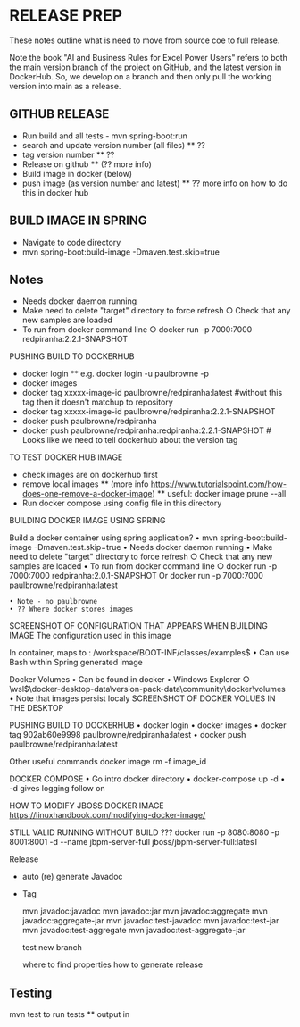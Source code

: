 # RELEASE PREP

These notes outline what is need to move from source coe to full release.

Note the book "AI and Business Rules for Excel
Power Users" refers to both the main version branch of the project on GitHub, and the latest version in DockerHub. So, we develop on a branch and then only pull the working version into main as a release.

## GITHUB RELEASE
* Run build and all tests - mvn spring-boot:run
* search and update version number (all files)
** ??
* tag version number
** ??
* Release on github 
** (?? more info)
* Build image in docker (below)
* push image (as version number and latest)
** ?? more info on how to do this in docker hub

## BUILD IMAGE IN SPRING

* Navigate to code directory
* mvn spring-boot:build-image -Dmaven.test.skip=true

## Notes
* Needs docker daemon running
* Make need to delete "target" directory to force refresh
  ○ Check that any new samples are loaded
* To run from docker command line
  ○ docker run -p 7000:7000 redpiranha:2.2.1-SNAPSHOT

PUSHING BUILD TO DOCKERHUB
* docker login
** e.g. docker login -u paulbrowne -p <password>
* docker images
* docker tag xxxxx-image-id paulbrowne/redpiranha:latest     		 #without this tag then it doesn't matchup to repository
* docker tag xxxxx-image-id paulbrowne/redpiranha:2.2.1-SNAPSHOT     
* docker push paulbrowne/redpiranha
* docker push paulbrowne/redpiranha:redpiranha:2.2.1-SNAPSHOT		 # Looks like we need to tell dockerhub about the version tag

TO TEST DOCKER HUB IMAGE
* check images are on dockerhub first
* remove local images
** (more info https://www.tutorialspoint.com/how-does-one-remove-a-docker-image)
** useful:  docker image prune --all
* Run docker compose using config file in this directory


BUILDING DOCKER IMAGE USING SPRING

 Build a docker container using spring application?
    • mvn spring-boot:build-image -Dmaven.test.skip=true
    • Needs docker daemon running
    • Make need to delete "target" directory to force refresh
        ○ Check that any new samples are loaded
    • To run from docker command line
        ○ docker run -p 7000:7000 redpiranha:2.0.1-SNAPSHOT
Or
docker run -p 7000:7000 paulbrowne/redpiranha:latest

	• Note - no paulbrowne
	• ?? Where docker stores images




SCREENSHOT OF CONFIGURATION THAT APPEARS WHEN BUILDING IMAGE
The configuration used in this image


In container, maps to : /workspace/BOOT-INF/classes/examples$
    • Can use Bash within Spring generated image
    



Docker Volumes
    • Can be found in docker
    • Windows Explorer
        ○ \\wsl$\docker-desktop-data\version-pack-data\community\docker\volumes
    • Note that images persist localy 
SCREENSHOT OF DOCKER VOLUES IN THE DESKTOP



PUSHING BUILD TO DOCKERHUB
    • docker login
    • docker images
    • docker tag 902ab60e9998 paulbrowne/redpiranha:latest
    • docker push paulbrowne/redpiranha:latest

Other useful commands
	docker image rm -f image_id


DOCKER COMPOSE
	• Go intro docker directory
	• docker-compose up -d 
	• -d gives logging follow on



    
HOW TO MODIFY JBOSS DOCKER IMAGE
https://linuxhandbook.com/modifying-docker-image/


STILL VALID
RUNNING WITHOUT BUILD
???
docker run -p 8080:8080 -p 8001:8001 -d --name jbpm-server-full jboss/jbpm-server-full:latesT
    

Release 
- auto (re) generate Javadoc
- Tag


    mvn javadoc:javadoc
    mvn javadoc:jar
    mvn javadoc:aggregate
    mvn javadoc:aggregate-jar
    mvn javadoc:test-javadoc
    mvn javadoc:test-jar
    mvn javadoc:test-aggregate
    mvn javadoc:test-aggregate-jar

    test new branch


    where to find properties
    how to generate release

## Testing
mvn test to run tests
** output in 
    


